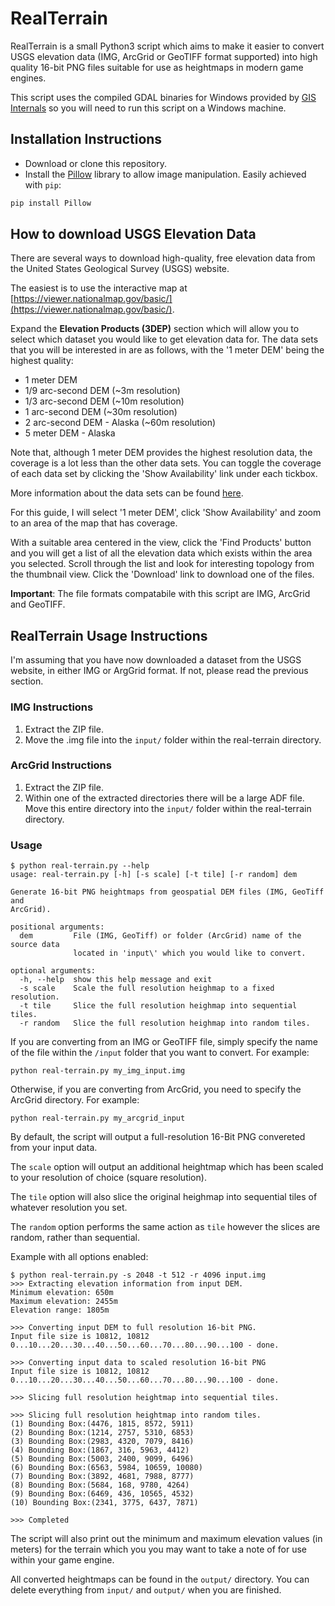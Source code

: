 # RealTerrain

RealTerrain is a small Python3 script which aims to make it easier to convert
USGS elevation data (IMG, ArcGrid or GeoTIFF format supported) into high quality 
16-bit PNG files suitable for use as heightmaps in modern game engines.

This script uses the compiled GDAL binaries for Windows provided by 
[GIS Internals](http://www.gisinternals.com/release.php) so you will need to run
this script on a Windows machine.

## Installation Instructions

* Download or clone this repository.
* Install the [Pillow](https://pillow.readthedocs.io/en/3.0.x/installation.html#basic-installation)
library to allow image manipulation. Easily achieved with `pip`:

```python
pip install Pillow
```

## How to download USGS Elevation Data

There are several ways to download high-quality, free elevation data from the 
United States Geological Survey (USGS) website.

The easiest is to use the interactive map at 
[https://viewer.nationalmap.gov/basic/](https://viewer.nationalmap.gov/basic/).

Expand the __Elevation Products (3DEP)__ section which will allow you to select
which dataset you would like to get elevation data for. The data sets that you 
will be interested in are as follows, with the '1 meter DEM' being the highest 
quality:
* 1 meter DEM
* 1/9 arc-second DEM (~3m resolution)
* 1/3 arc-second DEM (~10m resolution)
* 1 arc-second DEM (~30m resolution)
* 2 arc-second DEM - Alaska (~60m resolution)
* 5 meter DEM - Alaska

Note that, although 1 meter DEM provides the highest resolution data, the
coverage is a lot less than the other data sets. You can toggle the coverage of
each data set by clicking the 'Show Availability' link under each tickbox.

More information about the data sets can be found 
[here](https://nationalmap.gov/3DEP/3dep_prodserv.html).

For this guide, I will select '1 meter DEM', click 'Show Availability' and 
zoom to an area of the map that has coverage.

With a suitable area centered in the view, click the 'Find Products' button and
you will get a list of all the elevation data which exists within the area you
selected. Scroll through the list and look for interesting topology from the
thumbnail view. Click the 'Download' link to download one of the files.

__Important__: The file formats compatabile with this script are IMG, ArcGrid
and GeoTIFF.

## RealTerrain Usage Instructions

I'm assuming that you have now downloaded a dataset from the USGS website, in
either IMG or ArgGrid format. If not, please read the previous section.

### IMG Instructions

1. Extract the ZIP file.
2. Move the .img file into the `input/` folder within the real-terrain directory.

### ArcGrid Instructions

1. Extract the ZIP file.
2. Within one of the extracted directories there will be a large ADF file.
Move this entire directory into the `input/` folder within the real-terrain directory.

### Usage

```
$ python real-terrain.py --help
usage: real-terrain.py [-h] [-s scale] [-t tile] [-r random] dem

Generate 16-bit PNG heightmaps from geospatial DEM files (IMG, GeoTiff and
ArcGrid).

positional arguments:
  dem         File (IMG, GeoTiff) or folder (ArcGrid) name of the source data
              located in 'input\' which you would like to convert.

optional arguments:
  -h, --help  show this help message and exit
  -s scale    Scale the full resolution heighmap to a fixed resolution.
  -t tile     Slice the full resolution heighmap into sequential tiles.
  -r random   Slice the full resolution heighmap into random tiles.
```

If you are converting from an IMG or GeoTIFF file, simply specify the name of the 
file within the `/input` folder that you want to convert. For example:

```
python real-terrain.py my_img_input.img
```

Otherwise, if you are converting from ArcGrid, you need to specify the ArcGrid
directory. For example:

```
python real-terrain.py my_arcgrid_input
```

By default, the script will output a full-resolution 16-Bit PNG convereted from your
input data.

The `scale` option will output an additional heightmap which has been scaled to your 
resolution of choice (square resolution).

The `tile` option will also slice the original heighmap into sequential tiles of whatever 
resolution you set.

The `random` option performs the same action as `tile` however the slices are random, rather 
than sequential.

Example with all options enabled:

```
$ python real-terrain.py -s 2048 -t 512 -r 4096 input.img
>>> Extracting elevation information from input DEM.
Minimum elevation: 650m
Maximum elevation: 2455m
Elevation range: 1805m

>>> Converting input DEM to full resolution 16-bit PNG.
Input file size is 10812, 10812
0...10...20...30...40...50...60...70...80...90...100 - done.

>>> Converting input data to scaled resolution 16-bit PNG
Input file size is 10812, 10812
0...10...20...30...40...50...60...70...80...90...100 - done.

>>> Slicing full resolution heightmap into sequential tiles.

>>> Slicing full resolution heightmap into random tiles.
(1) Bounding Box:(4476, 1815, 8572, 5911)
(2) Bounding Box:(1214, 2757, 5310, 6853)
(3) Bounding Box:(2983, 4320, 7079, 8416)
(4) Bounding Box:(1867, 316, 5963, 4412)
(5) Bounding Box:(5003, 2400, 9099, 6496)
(6) Bounding Box:(6563, 5984, 10659, 10080)
(7) Bounding Box:(3892, 4681, 7988, 8777)
(8) Bounding Box:(5684, 168, 9780, 4264)
(9) Bounding Box:(6469, 436, 10565, 4532)
(10) Bounding Box:(2341, 3775, 6437, 7871)

>>> Completed
```

The script will also print out the minimum and maximum elevation values (in meters)
for the terrain which you you may want to take a note of for use within your game engine.

All converted heightmaps can be found in the `output/` directory. You can delete everything 
from `input/` and `output/` when you are finished.